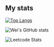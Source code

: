 ## My stats
<!--Ref: https://github.com/anuraghazra/github-readme-stats/blob/master/docs/readme_cn.md-->
[![Top Langs](https://github-readme-stats.vercel.app/api/top-langs/?username=weic6&hide=Jupyter%20Notebook&layout=compact&theme=tokyonight)](https://github.com/weic6/github-readme-stats)

![Wei's GitHub stats](https://github-readme-stats.vercel.app/api?username=weic6&count_private=true&show_icons=true&theme=tokyonight)

![Leetcode Stats](https://leetcard.jacoblin.cool/smellycatcat?ext=heatmap&site=cn)


<!--others: 贪吃蛇、leetcode提交动态-->

<!--
**weic6/weic6** is a ✨ _special_ ✨ repository because its `README.md` (this file) appears on your GitHub profile.

Here are some ideas to get you started:

- 🔭 I’m currently working on ...
- 🌱 I’m currently learning ...
- 👯 I’m looking to collaborate on ...
- 🤔 I’m looking for help with ...
- 💬 Ask me about ...
- 📫 How to reach me: ...
- 😄 Pronouns: ...
- ⚡ Fun fact: ...
-->
